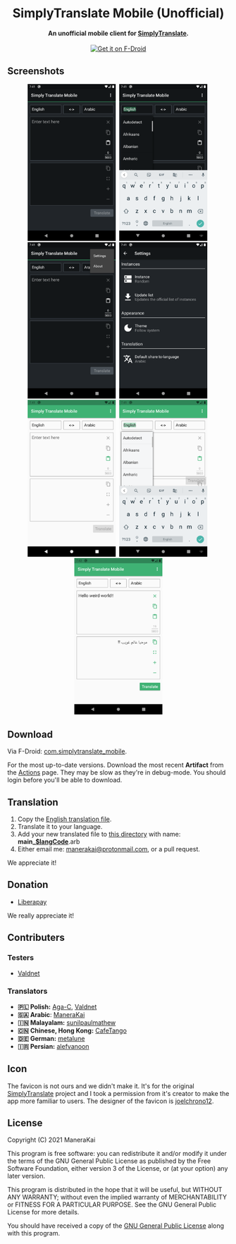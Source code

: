 
<p align="center">
  <a href="https://github.com/ManeraKai/simplytranslate_mobile">
      <img alt="" title="SimplyTranslate Mobile" src="https://github.com/ManeraKai/simplytranslate_mobile/blob/main/fastlane/metadata/android/en-US/images/icon.png" width="144">
  </a>
</p>
<h1 align="center">SimplyTranslate Mobile (Unofficial)</h1>

<h4 align="center">An unofficial mobile client for <a href="https://simple-web.org/projects/simplytranslate.html">SimplyTranslate</a>.</h4>


<p align="center">
  <a href="https://f-droid.org/en/packages/com.simplytranslate_mobile/">
    <img src="https://fdroid.gitlab.io/artwork/badge/get-it-on.png"
       alt="Get it on F-Droid"
       height="80">
   </a>
</p>

## Screenshots
<div align=center>
<img src="fastlane/metadata/android/en-US/images/phoneScreenshots/1.png" alt="drawing" width="200"/>&nbsp
<img src="fastlane/metadata/android/en-US/images/phoneScreenshots/2.png" alt="drawing" width="200"/>&nbsp
<img src="fastlane/metadata/android/en-US/images/phoneScreenshots/3.png" alt="drawing" width="200"/>&nbsp
<img src="fastlane/metadata/android/en-US/images/phoneScreenshots/4.png" alt="drawing" width="200"/>&nbsp
<img src="fastlane/metadata/android/en-US/images/phoneScreenshots/5.png" alt="drawing" width="200"/>&nbsp
<img src="fastlane/metadata/android/en-US/images/phoneScreenshots/6.png" alt="drawing" width="200"/>&nbsp
<img src="fastlane/metadata/android/en-US/images/phoneScreenshots/7.png" alt="drawing" width="200"/>
</div>

## Download
Via F-Droid: [com.simplytranslate_mobile](https://f-droid.org/en/packages/com.simplytranslate_mobile/).

For the most up-to-date versions. Download the most recent **Artifact** from the [Actions](https://github.com/ManeraKai/simplytranslate_mobile/actions) page. They may be slow as they're in debug-mode. You should login before you'll be able to download.


## Translation
1. Copy the [English translation file](https://github.com/ManeraKai/simplytranslate_mobile/blob/main/lang/main_en.arb).
2. Translate it to your language.
3. Add your new translated file to [this directory](https://github.com/ManeraKai/simplytranslate_mobile/blob/main/lang/) with name: **main_[$langCode](https://developers.google.com/admin-sdk/directory/v1/languages)**.arb
4. Either email me: manerakai@protonmail.com, or a pull request. 

We appreciate it!

## Donation

 - [Liberapay](https://liberapay.com/simplytranslate_mobile)

We really appreciate it!

## Contributers

### Testers
- [Valdnet](https://github.com/Valdnet)

### Translators

- **🇵🇱 Polish:** [Aga-C](https://github.com/Aga-C), [Valdnet](https://github.com/Valdnet)
- **🇸🇦 Arabic**: [ManeraKai](https://github.com/ManeraKai)
- **🇮🇳 Malayalam:** [sunilpaulmathew](https://github.com/sunilpaulmathew)
- **🇨🇳 Chinese, Hong Kong:** [CafeTango](https://github.com/CafeTango)
- **🇩🇪 German:** [metalune](https://metalune.xyz/)
- **🇮🇷 Persian:** [alefvanoon](https://alefvanoon.xyz/)


## Icon
The favicon is not ours and we didn't make it. It's for the original [SimplyTranslate](https://simplytranslate.org/) project and I took a permission from it's creator to make the app more familiar to users. The designer of the favicon is [joelchrono12](https://joelchrono12.ml/).

## License
Copyright (C) 2021 ManeraKai

This program is free software: you can redistribute it and/or modify it under the terms of the GNU General Public License as published by the Free Software Foundation, either version 3 of the License, or (at your option) any later version.

This program is distributed in the hope that it will be useful, but WITHOUT ANY WARRANTY; without even the implied warranty of MERCHANTABILITY or FITNESS FOR A PARTICULAR PURPOSE. See the GNU General Public License for more details.

You should have received a copy of the [GNU General Public License](https://www.gnu.org/licenses/) along with this program.
